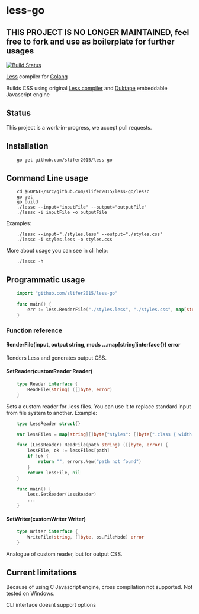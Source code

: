 # less-go 
## THIS PROJECT IS NO LONGER MAINTAINED, feel free to fork and use as boilerplate for further usages

[![Build Status](https://secure.travis-ci.org/slifer2015/less-go.png?branch=master)](http://travis-ci.org/slifer2015/less-go)

[Less](http://lesscss.org/) compiler for [Golang](https://golang.org/)

Builds CSS using original [Less compiler](https://github.com/less/less.js) and [Duktape](http://duktape.org/) embeddable Javascript engine

## Status

This project is a work-in-progress, we accept pull requests.

## Installation

```
    go get github.com/slifer2015/less-go
```

## Command Line usage

```
    cd $GOPATH/src/github.com/slifer2015/less-go/lessc
    go get
    go build
    ./lessc --input="inputFile" --output="outputFile"
    ./lessc -i inputFile -o outputFile
```

Examples:

```
    ./lessc --input="./styles.less" --output="./styles.css"
    ./lessc -i styles.less -o styles.css
```

More about usage you can see in cli help:

```
    ./lessc -h
```

## Programmatic usage

```go
    import "github.com/slifer2015/less-go"

    func main() {
        err := less.RenderFile("./styles.less", "./styles.css", map[string]interface{}{"compress": true})
    }
```

### Function reference

#### RenderFile(input, output string, mods ...map[string]interface{}) error

Renders Less and generates output CSS.

#### SetReader(customReader Reader)

```go
    type Reader interface {
	    ReadFile(string) ([]byte, error)
    }
```

Sets a custom reader for .less files. You can use it to replace standard input from file system to another. Example:

```go
    type LessReader struct{}

    var lessFiles = map[string][]byte{"styles": []byte{".class { width: (1 + 1) }"}}

    func (LessReader) ReadFile(path string) ([]byte, error) {
	    lessFile, ok := lessFiles[path]
        if !ok {
            return "", errors.New("path not found")
        }
        return lessFile, nil
    }

    func main() {
        less.SetReader(LessReader)
        ...
    }

```

#### SetWriter(customWriter Writer)

```go
    type Writer interface {
	    WriteFile(string, []byte, os.FileMode) error
    }
```

Analogue of custom reader, but for output CSS.

## Current limitations

Because of using C Javascript engine, cross compilation not supported. Not tested on Windows.

CLI interface doesnt support options
